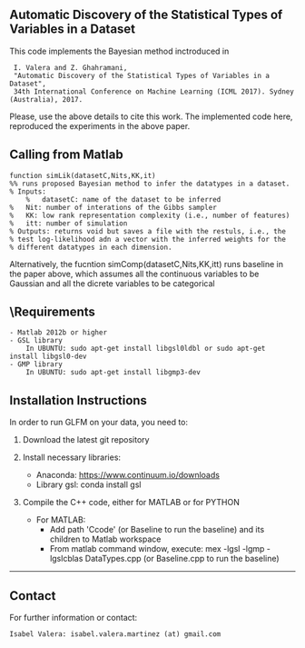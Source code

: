 Automatic Discovery of the Statistical Types of Variables in a Dataset
---------------------------------------------------------

This code implements the Bayesian method inctroduced in 

     I. Valera and Z. Ghahramani, 
     "Automatic Discovery of the Statistical Types of Variables in a Dataset", 
     34th International Conference on Machine Learning (ICML 2017). Sydney (Australia), 2017.

Please, use the above details to cite this work. The implemented code here, reproduced the experiments in the above paper.


Calling from Matlab
-------------------
    function simLik(datasetC,Nits,KK,it)
    %% runs proposed Bayesian method to infer the datatypes in a dataset.
    % Inputs:
        %   datasetC: name of the dataset to be inferred
    %   Nit: number of interations of the Gibbs sampler
    %   KK: low rank representation complexity (i.e., number of features)
    %   itt: number of simulation
    % Outputs: returns void but saves a file with the restuls, i.e., the
    % test log-likelihood adn a vector with the inferred weights for the
    % different datatypes in each dimension.

Alternatively, the fucntion simComp(datasetC,Nits,KK,itt) runs baseline in the paper above, which assumes all the continuous variables to be Gaussian and all the dicrete variables to be categorical

\Requirements
------------

    - Matlab 2012b or higher
    - GSL library
        In UBUNTU: sudo apt-get install libgsl0ldbl or sudo apt-get install libgsl0-dev
    - GMP library
        In UBUNTU: sudo apt-get install libgmp3-dev

Installation Instructions
--------------------------

In order to run GLFM on your data, you need to:

1) Download the latest git repository
2) Install necessary libraries:
    - Anaconda: https://www.continuum.io/downloads
    - Library gsl: conda install gsl

3) Compile the C++ code, either for MATLAB or for PYTHON
    - For MATLAB:
        - Add path 'Ccode' (or Baseline to run the baseline) and its children to Matlab workspace
        - From matlab command window, execute:
            mex  -lgsl -lgmp -lgslcblas DataTypes.cpp  (or Baseline.cpp to run the baseline)

-------
Contact
-------

For further information or contact:

    Isabel Valera: isabel.valera.martinez (at) gmail.com


